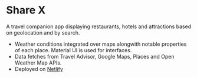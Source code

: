# Share X

A travel companion app displaying restaurants, hotels and attractions based on geolocation and by search.

- Weather conditions integrated over maps alongwith notable properties of each place. Material UI is used for interfaces.
- Data fetches from Travel Advisor, Google Maps, Places and Open Weather Map APIs.
- Deployed on [Netlify](https://sharex-social.netlify.app)
